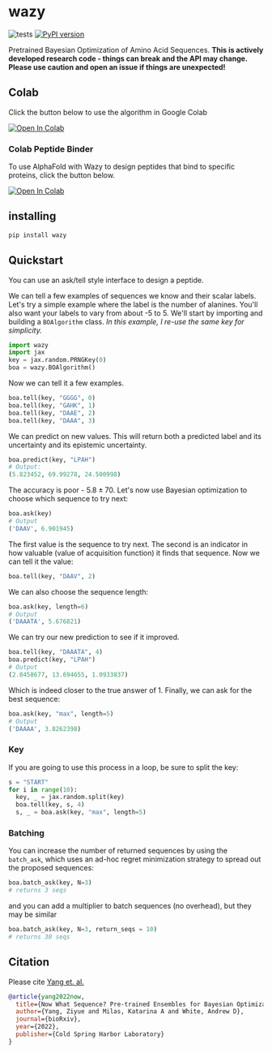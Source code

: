 # wazy


![tests](https://github.com/ur-whitelab/wazy/actions/workflows/tests.yml/badge.svg)
[![PyPI version](https://badge.fury.io/py/wazy.svg)](https://badge.fury.io/py/wazy)


Pretrained Bayesian Optimization of Amino Acid Sequences. **This is actively developed research code - things can break and the API may change. Please use caution and open an issue if things are unexpected!**

## Colab

Click the button below to use the algorithm in Google Colab

[![Open In Colab](https://colab.research.google.com/assets/colab-badge.svg)](https://colab.research.google.com/github/ur-whitelab/wazy/blob/master/colab/Wazy.ipynb)

### Colab Peptide Binder

To use AlphaFold with Wazy to design peptides that bind to specific proteins, click the button below.

[![Open In Colab](https://colab.research.google.com/assets/colab-badge.svg)](https://colab.research.google.com/github/ur-whitelab/wazy/blob/master/colab/WazyAlphaFold2.ipynb)

## installing

```bash
pip install wazy
```

## Quickstart

You can use an ask/tell style interface to design a peptide.

We can tell a few examples of sequences we know and their scalar labels. Let's try a simple example where the label is the number of alanines. You'll also want your labels to vary from about -5 to 5. We'll start by importing and building a `BOAlgorithm` class. *In this example, I re-use the same key for simplicity.*

```py
import wazy
import jax
key = jax.random.PRNGKey(0)
boa = wazy.BOAlgorithm()
```

Now we can tell it a few examples.

```py
boa.tell(key, "GGGG", 0)
boa.tell(key, "GAHK", 1)
boa.tell(key, "DAAE", 2)
boa.tell(key, "DAAA", 3)
```

We can predict on new values. This will return both a predicted label and its uncertainty and its epistemic uncertainty.

```py
boa.predict(key, "LPAH")
# Output:
(5.823452, 69.99278, 24.500998)
```

The accuracy is poor - $5.8\pm 70$. Let's now use Bayesian optimization to choose which sequence to try next:

```py
boa.ask(key)
# Output
('DAAV', 6.901945)
```

The first value is the sequence to try next. The second is an indicator in how valuable (value of acquisition function) it finds that sequence. Now we can tell it the value:

```py
boa.tell(key, "DAAV", 2)
```

We can also choose the sequence length:

```py
boa.ask(key, length=6)
# Output
('DAAATA', 5.676821)
```

We can try our new prediction to see if it improved.

```py
boa.tell(key, "DAAATA", 4)
boa.predict(key, "LPAH")
# Output
(2.0458677, 13.694655, 1.0933837)
```

Which is indeed closer to the true answer of 1. Finally, we can ask for the best sequence:

```py
boa.ask(key, "max", length=5)
# Output
('DAAAA', 3.8262398)
```

### Key

If you are going to use this process in a loop, be sure to split the key:


```py
s = "START"
for i in range(10):
  key, _ = jax.random.split(key)
  boa.tell(key, s, 4)
  s, _ = boa.ask(key, "max", length=5)
```


### Batching

You can increase the number of returned sequences by using the `batch_ask`, which uses an ad-hoc regret minimization strategy to spread out the proposed sequences:

```py
boa.batch_ask(key, N=3)
# returns 3 seqs
```

and you can add a multiplier to batch sequences (no overhead), but they may be similar

```py
boa.batch_ask(key, N=3, return_seqs = 10)
# returns 30 seqs
```

## Citation

Please cite [Yang et. al.](https://www.biorxiv.org/content/10.1101/2022.08.05.502972v1.abstract)

```bibtex
@article{yang2022now,
  title={Now What Sequence? Pre-trained Ensembles for Bayesian Optimization of Protein Sequences},
  author={Yang, Ziyue and Milas, Katarina A and White, Andrew D},
  journal={bioRxiv},
  year={2022},
  publisher={Cold Spring Harbor Laboratory}
}

```

